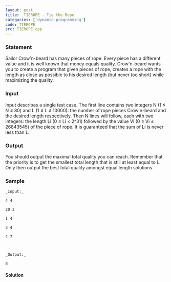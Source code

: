 ```yaml
---
layout: post
title:  TIEROPE - Tie the Rope
categories: ['dynamic-programming']
code: TIEROPE
src: TIEROPE.cpp
---
```


### **Statement**

Sailor Crow'n-beard has many pieces of rope. Every piece has a different value
and it is well known that money equals quality. Crow'n-beard wants you to
create a program that given pieces of rope, creates a rope with the length as
close as possible to his desired length (but never too short) while maximizing
the quality.

### Input

Input describes a single test case. The first line contains two integers N
(1 ≤ N ≤ 80) and L (1 ≤ L ≤ 10000): the number of rope pieces
Crow'n-beard and the desired length respectively. Then N lines will
follow, each with two integers: the length Li (0 ≤ Li < 2^31) followed
by the value Vi (0 ≤ Vi ≤ 26843545) of the piece of rope. It is
guaranteed that the sum of Li is never less than L.

### Output

You should output the maximal total quality you can reach. Remember that the
priority is to get the smallest total length that is still at least equal to
L. Only then output the best total quality amongst equal length solutions.

### Sample

    
    
    _Input:_
    4 4
    20 2
    1 4
    3 4
    4 7
    
    _Output:_
    8



#### **Solution**



